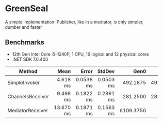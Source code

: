 # GreenSeal

A simple implementation IPublisher, like in a mediator, is only simpler, dumber and faster

## Benchmarks

* 12th Gen Intel Core i5-1240P, 1 CPU, 16 logical and 12 physical cores
* .NET SDK 7.0.400

| Method           | Mean      | Error     | StdDev    | Gen0      | Gen1     | Gen2     | Allocated |
|----------------- |----------:|----------:|----------:|----------:|---------:|---------:|----------:|
| SimpleInvoker    |  4.618 ms | 0.0538 ms | 0.0503 ms |  492.1875 | 492.1875 | 492.1875 |   1.53 MB |
| ChannelsReceiver |  9.498 ms | 0.1822 ms | 0.2891 ms |  281.2500 | 281.2500 | 281.2500 |   1.11 MB |
| MediatorReceiver | 13.670 ms | 0.1871 ms | 0.1563 ms | 6109.3750 |        - |        - |  36.62 MB |

